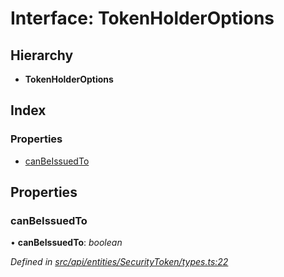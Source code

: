 # Interface: TokenHolderOptions

## Hierarchy

* **TokenHolderOptions**

## Index

### Properties

* [canBeIssuedTo](api_entities_securitytoken.tokenholderoptions.md#canbeissuedto)

## Properties

###  canBeIssuedTo

• **canBeIssuedTo**: *boolean*

*Defined in [src/api/entities/SecurityToken/types.ts:22](https://github.com/PolymathNetwork/polymesh-sdk/blob/6d34df1/src/api/entities/SecurityToken/types.ts#L22)*
